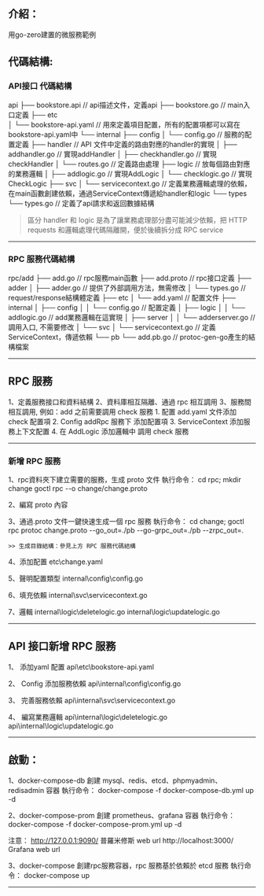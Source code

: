 ## 介紹：
用go-zero建置的微服務範例

## 代碼結構:

### API接口 代碼結構

api
├── bookstore.api                  // api描述文件，定義api
├── bookstore.go                   // main入口定義
├── etc                             
│   └── bookstore-api.yaml         // 用來定義項目配置，所有的配置項都可以寫在bookstore-api.yaml中
└── internal
    ├── config
    │   └── config.go              // 服務的配置定義
    ├── handler                    // API 文件中定義的路由對應的handler的實現
    │   ├── addhandler.go          // 實現addHandler
    │   ├── checkhandler.go        // 實現checkHandler
    │   └── routes.go              // 定義路由處理
    ├── logic                      // 放每個路由對應的業務邏輯
    │   ├── addlogic.go            // 實現AddLogic
    │   └── checklogic.go          // 實現CheckLogic
    ├── svc
    │   └── servicecontext.go      // 定義業務邏輯處理的依賴，在main函數創建依賴，通過ServiceContext傳遞給handler和logic
    └── types
        └── types.go               // 定義了api請求和返回數據結構

> 區分 handler 和 logic 是為了讓業務處理部分盡可能減少依賴，把 HTTP requests 和邏輯處理代碼隔離開，便於後續拆分成 RPC service

---

### RPC 服務代碼結構

rpc/add
├── add.go                      // rpc服務main函數
├── add.proto                   // rpc接口定義
├── adder
│   ├── adder.go                // 提供了外部調用方法，無需修改
│   └── types.go                // request/response結構體定義
├── etc
│   └── add.yaml                // 配置文件
├── internal
│   ├── config
│   │   └── config.go           // 配置定義
│   ├── logic
│   │   └── addlogic.go         // add業務邏輯在這實現
│   ├── server
│   │   └── adderserver.go      // 調用入口, 不需要修改
│   └── svc
│       └── servicecontext.go   // 定義ServiceContext，傳遞依賴
└── pb
    └── add.pb.go               // protoc-gen-go產生的結構檔案

___________________________________________________________________________________________________________________

## RPC 服務
1、定義服務接口和資料結構
2、資料庫相互隔離、通過 rpc 相互調用
3、服務間相互調用, 例如：add 之前需要調用 check 服務 
    1. 配置 add.yaml 文件添加 check 配置項
    2. Config addRpc 服務下 添加配置項
    3. ServiceContext 添加服務上下文配置
    4. 在 AddLogic 添加邏輯中 調用 check 服務

---

### 新增 RPC 服務 

1、rpc資料夾下建立需要的服務，生成 proto 文件
    執行命令：
    cd rpc; mkdir change
    goctl rpc --o change/change.proto

2、編寫 proto 內容

3、通過.proto 文件一鍵快速生成一個 rpc 服務
    執行命令：
    cd change;
    goctl rpc protoc change.proto --go_out=./pb --go-grpc_out=./pb --zrpc_out=.

    >> 生成目錄結構：參見上方 RPC 服務代碼結構

4、添加配置
    etc\change.yaml

5、聲明配置類型
    internal\config\config.go

6、填充依賴
    internal\svc\servicecontext.go

7、邏輯
    internal\logic\deletelogic.go
    internal\logic\updatelogic.go

---

## API 接口新增 RPC 服務

1、 添加yaml 配置
    api\etc\bookstore-api.yaml

2、 Config 添加服務依賴
    api\internal\config\config.go

3、 完善服務依賴
    api\internal\svc\servicecontext.go

4、 編寫業務邏輯
    api\internal\logic\deletelogic.go
    api\internal\logic\updatelogic.go

___________________________________________________________________________________________________________________

## 啟動：

1、docker-compose-db 創建 mysql、redis、etcd、phpmyadmin、redisadmin 容器
    執行命令：
    docker-compose -f docker-compose-db.yml up -d

2、docker-compose-prom 創建 prometheus、grafana 容器
    執行命令：
    docker-compose -f docker-compose-prom.yml up -d

注意：
    http://127.0.0.1:9090/ 普羅米修斯 web url
    http://localhost:3000/ Grafana web url
    
3、docker-compose 創建rpc服務容器，rpc 服務基於依賴於 etcd 服務
    執行命令：
    docker-compose up      

___________________________________________________________________________________________________________________